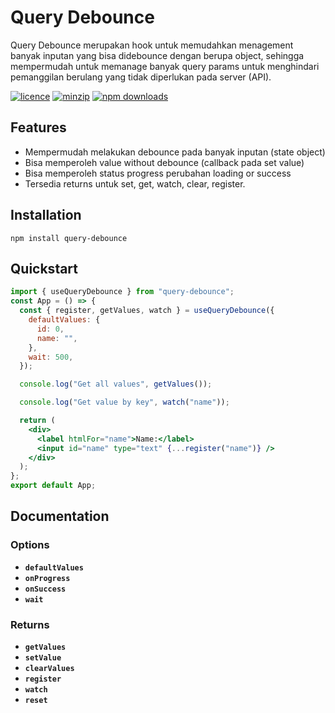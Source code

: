 # Query Debounce

Query Debounce merupakan hook untuk memudahkan menagement banyak inputan yang bisa didebounce dengan berupa object, sehingga mempermudah untuk memanage banyak query params untuk menghindari pemanggilan berulang yang tidak diperlukan pada server (API).

[![licence](https://img.shields.io/npm/l/query-debounce)](https://www.npmjs.com/package/query-debounce)
[![minzip](https://img.shields.io/bundlephobia/minzip/query-debounce)](https://www.npmjs.com/package/query-debounce)
[![npm downloads](https://img.shields.io/npm/dm/query-debounce)](https://www.npmjs.com/package/query-debounce)

## Features

- Mempermudah melakukan debounce pada banyak inputan (state object)
- Bisa memperoleh value without debounce (callback pada set value)
- Bisa memperoleh status progress perubahan loading or success
- Tersedia returns untuk set, get, watch, clear, register.

## Installation

```
npm install query-debounce
```

## Quickstart

```jsx
import { useQueryDebounce } from "query-debounce";
const App = () => {
  const { register, getValues, watch } = useQueryDebounce({
    defaultValues: {
      id: 0,
      name: "",
    },
    wait: 500,
  });

  console.log("Get all values", getValues());

  console.log("Get value by key", watch("name"));

  return (
    <div>
      <label htmlFor="name">Name:</label>
      <input id="name" type="text" {...register("name")} />
    </div>
  );
};
export default App;
```

## Documentation

### Options

- **`defaultValues  `**
- **`onProgress  `**
- **`onSuccess  `**
- **`wait  `**

### Returns

- **`getValues  `**
- **`setValue  `**
- **`clearValues  `**
- **`register  `**
- **`watch  `**
- **`reset  `**
